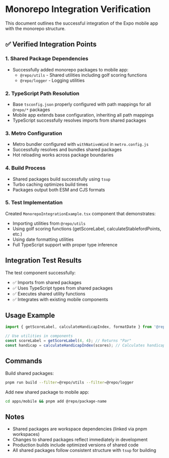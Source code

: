 # Monorepo Integration Verification

This document outlines the successful integration of the Expo mobile app with the monorepo
structure.

## ✅ Verified Integration Points

### 1. **Shared Package Dependencies**

- Successfully added monorepo packages to mobile app:
  - `@repo/utils` - Shared utilities including golf scoring functions
  - `@repo/logger` - Logging utilities

### 2. **TypeScript Path Resolution**

- Base `tsconfig.json` properly configured with path mappings for all `@repo/*` packages
- Mobile app extends base configuration, inheriting all path mappings
- TypeScript successfully resolves imports from shared packages

### 3. **Metro Configuration**

- Metro bundler configured with `withNativeWind` in `metro.config.js`
- Successfully resolves and bundles shared packages
- Hot reloading works across package boundaries

### 4. **Build Process**

- Shared packages build successfully using `tsup`
- Turbo caching optimizes build times
- Packages output both ESM and CJS formats

### 5. **Test Implementation**

Created `MonorepoIntegrationExample.tsx` component that demonstrates:

- Importing utilities from `@repo/utils`
- Using golf scoring functions (getScoreLabel, calculateStablefordPoints, etc.)
- Using date formatting utilities
- Full TypeScript support with proper type inference

## Integration Test Results

The test component successfully:

- ✅ Imports from shared packages
- ✅ Uses TypeScript types from shared packages
- ✅ Executes shared utility functions
- ✅ Integrates with existing mobile components

## Usage Example

```typescript
import { getScoreLabel, calculateHandicapIndex, formatDate } from '@repo/utils';

// Use utilities in components
const scoreLabel = getScoreLabel(4, 4); // Returns "Par"
const handicap = calculateHandicapIndex(scores); // Calculates handicap
```

## Commands

Build shared packages:

```bash
pnpm run build --filter=@repo/utils --filter=@repo/logger
```

Add new shared package to mobile app:

```bash
cd apps/mobile && pnpm add @repo/package-name
```

## Notes

- Shared packages are workspace dependencies (linked via pnpm workspaces)
- Changes to shared packages reflect immediately in development
- Production builds include optimized versions of shared code
- All shared packages follow consistent structure with `tsup` for building
